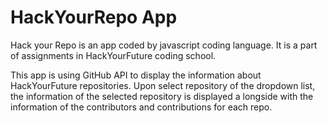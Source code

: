 # HackYourRepo App

Hack your Repo is an app coded by javascript coding language. It is a part of assignments in HackYourFuture coding school. 

This app is using GitHub API to display the information about HackYourFuture repositories. Upon select repository of the dropdown list, the information of the selected repository is displayed a longside with the information of the contributors and contributions for each repo.

